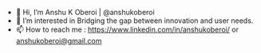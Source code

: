 - 👋 Hi, I’m Anshu K Oberoi | @anshukoberoi
- 👀 I’m interested in Bridging the gap between innovation and user needs.
- 📫 How to reach me : https://www.linkedin.com/in/anshukoberoi/ or anshukoberoi@gmail.com

<!---
anshukoberoi/anshukoberoi is a ✨ special ✨ repository because its `README.md` (this file) appears on your GitHub profile.
You can click the Preview link to take a look at your changes.
--->
